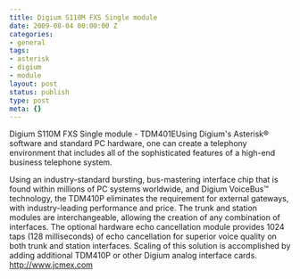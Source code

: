 ```yaml
---
title: Digium S110M FXS Single module
date: 2009-08-04 00:00:00 Z
categories:
- general
tags:
- asterisk
- digium
- module
layout: post
status: publish
type: post
meta: {}
---
```


Digium S110M FXS Single module - TDM401EUsing Digium's Asterisk® software and standard PC hardware, one can create a telephony environment that includes all of the sophisticated features of a high-end business telephone system.

Using an industry-standard bursting, bus-mastering interface chip that is found within millions of PC systems worldwide, and Digium VoiceBus™ technology, the TDM410P eliminates the requirement for external gateways, with industry-leading performance and price. The trunk and station modules are interchangeable, allowing the creation of any combination of interfaces. The optional hardware echo cancellation module provides 1024 taps (128 milliseconds) of echo cancellation for superior voice quality on both trunk and station interfaces. Scaling of this solution is accomplished by adding additional TDM410P or other Digium analog interface cards. http://www.jcmex.com

